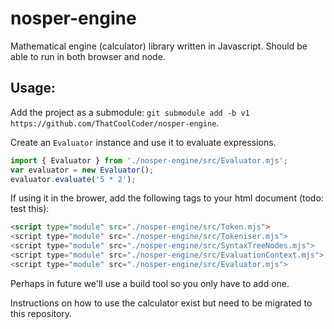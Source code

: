 # nosper-engine

Mathematical engine (calculator) library written in Javascript. Should be able to run in both browser and node.

## Usage:

Add the project as a submodule: `git submodule add -b v1 https://github.com/ThatCoolCoder/nosper-engine`.

Create an `Evaluator` instance and use it to evaluate expressions.

```javascript
import { Evaluator } from './nosper-engine/src/Evaluator.mjs';
var evaluator = new Evaluator();
evaluator.evaluate('5 * 2');
```

If using it in the brower, add the following tags to your html document (todo: test this):
```html
<script type="module" src="./nosper-engine/src/Token.mjs">
<script type="module" src="./nosper-engine/src/Tokeniser.mjs">
<script type="module" src="./nosper-engine/src/SyntaxTreeNodes.mjs">
<script type="module" src="./nosper-engine/src/EvaluationContext.mjs">
<script type="module" src="./nosper-engine/src/Evaluator.mjs">
```

Perhaps in future we'll use a build tool so you only have to add one.

Instructions on how to use the calculator exist but need to be migrated to this repository.